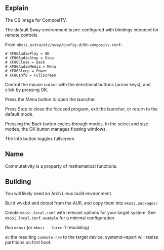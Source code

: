 ## Explain
The OS image for ComposiTV.

The default Sway environment is pre-configured with bindings intended for remote controls.

From `mkosi.extra/etc/sway/config.d/90-compositv.conf`:
```
# XF86AudioPlay = OK
# XF86AudioStop = Stop
# XF86Close = Back
# XF86AudioMedia = Menu
# XF86Sleep = Power
# XF86Info = Fullscreen
```
Control the mouse cursor with the directional buttons (arrow keys), and click by pressing OK.

Press the Menu button to open the launcher.

Press Stop to close the focused program, exit the launcher, or return to the default mode.

Pressing the Back button cycles through modes.
In the select and size modes, the OK button manages floating windows.

The Info button toggles fullscreen.

## Name
Commutativity is a property of mathematical functions.

## Building
You will likely need an Arch Linux build environment.

Build wvkbd and dotool from the AUR,
and copy them into `mkosi.packages/`

Create `mkosi.local.conf` with relevant options for your target system.
See `mkosi.local.conf.example` for a minimal configuration.

Run `mkosi` (or `mkosi --force` if rebuilding)

`dd` the resulting `commute.raw` to the target device.
systemd-repart will resize partitions on first boot.
